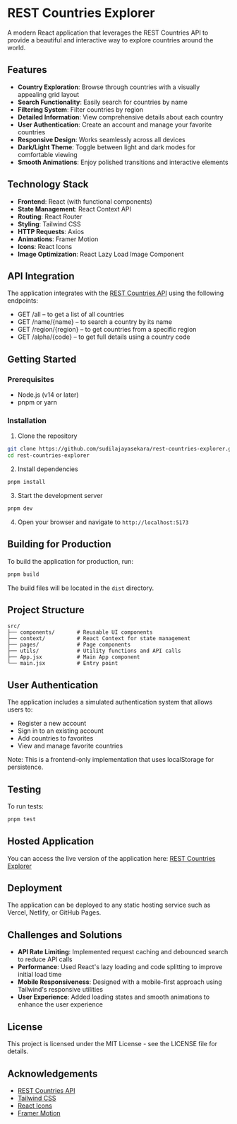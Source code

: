 # REST Countries Explorer

A modern React application that leverages the REST Countries API to provide a beautiful and interactive way to explore countries around the world.

## Features

- **Country Exploration**: Browse through countries with a visually appealing grid layout
- **Search Functionality**: Easily search for countries by name
- **Filtering System**: Filter countries by region
- **Detailed Information**: View comprehensive details about each country
- **User Authentication**: Create an account and manage your favorite countries
- **Responsive Design**: Works seamlessly across all devices
- **Dark/Light Theme**: Toggle between light and dark modes for comfortable viewing
- **Smooth Animations**: Enjoy polished transitions and interactive elements

## Technology Stack

- **Frontend**: React (with functional components)
- **State Management**: React Context API
- **Routing**: React Router
- **Styling**: Tailwind CSS
- **HTTP Requests**: Axios
- **Animations**: Framer Motion
- **Icons**: React Icons
- **Image Optimization**: React Lazy Load Image Component

## API Integration

The application integrates with the [REST Countries API](https://restcountries.com/) using the following endpoints:

- GET /all – to get a list of all countries
- GET /name/{name} – to search a country by its name
- GET /region/{region} – to get countries from a specific region
- GET /alpha/{code} – to get full details using a country code

## Getting Started

### Prerequisites

- Node.js (v14 or later)
- pnpm or yarn

### Installation

1. Clone the repository
```bash
git clone https://github.com/sudilajayasekara/rest-countries-explorer.git
cd rest-countries-explorer
```

2. Install dependencies
```bash
pnpm install
```

3. Start the development server
```bash
pnpm dev
```

4. Open your browser and navigate to `http://localhost:5173`

## Building for Production

To build the application for production, run:

```bash
pnpm build
```

The build files will be located in the `dist` directory.

## Project Structure

```
src/
├── components/       # Reusable UI components
├── context/          # React Context for state management
├── pages/            # Page components
├── utils/            # Utility functions and API calls
├── App.jsx           # Main App component
└── main.jsx          # Entry point
```

## User Authentication

The application includes a simulated authentication system that allows users to:

- Register a new account
- Sign in to an existing account
- Add countries to favorites
- View and manage favorite countries

Note: This is a frontend-only implementation that uses localStorage for persistence.

## Testing

To run tests:

```bash
pnpm test
```

## Hosted Application

You can access the live version of the application here: [REST Countries Explorer](https://countries-explorer-ebon.vercel.app)

## Deployment

The application can be deployed to any static hosting service such as Vercel, Netlify, or GitHub Pages.

## Challenges and Solutions

- **API Rate Limiting**: Implemented request caching and debounced search to reduce API calls
- **Performance**: Used React's lazy loading and code splitting to improve initial load time
- **Mobile Responsiveness**: Designed with a mobile-first approach using Tailwind's responsive utilities
- **User Experience**: Added loading states and smooth animations to enhance the user experience

## License

This project is licensed under the MIT License - see the LICENSE file for details.

## Acknowledgements

- [REST Countries API](https://restcountries.com/)
- [Tailwind CSS](https://tailwindcss.com/)
- [React Icons](https://react-icons.github.io/react-icons/)
- [Framer Motion](https://www.framer.com/motion/)